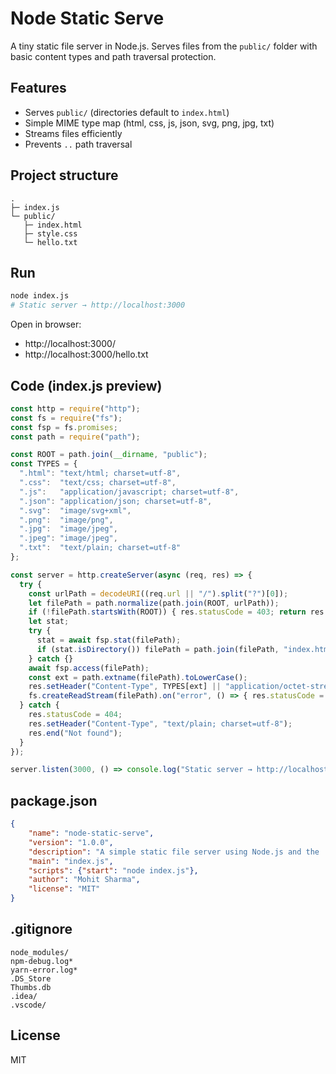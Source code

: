 # Node Static Serve

A tiny static file server in Node.js. Serves files from the `public/` folder with basic content types and path traversal protection.

## Features
- Serves `public/` (directories default to `index.html`)
- Simple MIME type map (html, css, js, json, svg, png, jpg, txt)
- Streams files efficiently
- Prevents `..` path traversal

## Project structure
```
.
├─ index.js
└─ public/
   ├─ index.html
   ├─ style.css
   └─ hello.txt
```

## Run
```bash
node index.js
# Static server → http://localhost:3000
```

Open in browser:
- http://localhost:3000/
- http://localhost:3000/hello.txt

## Code (index.js preview)
```js
const http = require("http");
const fs = require("fs");
const fsp = fs.promises;
const path = require("path");

const ROOT = path.join(__dirname, "public");
const TYPES = {
  ".html": "text/html; charset=utf-8",
  ".css":  "text/css; charset=utf-8",
  ".js":   "application/javascript; charset=utf-8",
  ".json": "application/json; charset=utf-8",
  ".svg":  "image/svg+xml",
  ".png":  "image/png",
  ".jpg":  "image/jpeg",
  ".jpeg": "image/jpeg",
  ".txt":  "text/plain; charset=utf-8"
};

const server = http.createServer(async (req, res) => {
  try {
    const urlPath = decodeURI((req.url || "/").split("?")[0]);
    let filePath = path.normalize(path.join(ROOT, urlPath));
    if (!filePath.startsWith(ROOT)) { res.statusCode = 403; return res.end("Forbidden"); }
    let stat;
    try {
      stat = await fsp.stat(filePath);
      if (stat.isDirectory()) filePath = path.join(filePath, "index.html");
    } catch {}
    await fsp.access(filePath);
    const ext = path.extname(filePath).toLowerCase();
    res.setHeader("Content-Type", TYPES[ext] || "application/octet-stream");
    fs.createReadStream(filePath).on("error", () => { res.statusCode = 500; res.end("Read error"); }).pipe(res);
  } catch {
    res.statusCode = 404;
    res.setHeader("Content-Type", "text/plain; charset=utf-8");
    res.end("Not found");
  }
});

server.listen(3000, () => console.log("Static server → http://localhost:3000"));
```

## package.json
```json
{
    "name": "node-static-serve",
    "version": "1.0.0",
    "description": "A simple static file server using Node.js and the 'http' and 'fs' modules.",
    "main": "index.js",
    "scripts": {"start": "node index.js"},
    "author": "Mohit Sharma",
    "license": "MIT"
}
```

## .gitignore 
```
node_modules/
npm-debug.log*
yarn-error.log*
.DS_Store
Thumbs.db
.idea/
.vscode/
```

## License
MIT
